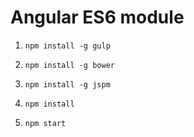 # Angular ES6 module

1. `npm install -g gulp`

2. `npm install -g bower`

3. `npm install -g jspm`

4. `npm install`

5. `npm start`